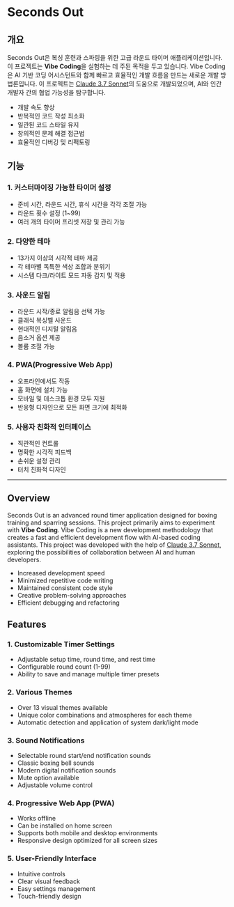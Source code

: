 # Seconds Out

## 개요

Seconds Out은 복싱 훈련과 스파링을 위한 고급 라운드 타이머 애플리케이션입니다. 이 프로젝트는 **Vibe Coding**을 실험하는 데 주된 목적을 두고 있습니다. Vibe Coding은 AI 기반 코딩 어시스턴트와 함께 빠르고 효율적인 개발 흐름을 만드는 새로운 개발 방법론입니다. 이 프로젝트는 [Claude 3.7 Sonnet](https://www.anthropic.com/claude)의 도움으로 개발되었으며, AI와 인간 개발자 간의 협업 가능성을 탐구합니다.

- 개발 속도 향상
- 반복적인 코드 작성 최소화
- 일관된 코드 스타일 유지
- 창의적인 문제 해결 접근법
- 효율적인 디버깅 및 리팩토링

## 기능

### 1. 커스터마이징 가능한 타이머 설정
- 준비 시간, 라운드 시간, 휴식 시간을 각각 조절 가능
- 라운드 횟수 설정 (1~99)
- 여러 개의 타이머 프리셋 저장 및 관리 가능

### 2. 다양한 테마
- 13가지 이상의 시각적 테마 제공
- 각 테마별 독특한 색상 조합과 분위기
- 시스템 다크/라이트 모드 자동 감지 및 적용

### 3. 사운드 알림
- 라운드 시작/종료 알림음 선택 가능
- 클래식 복싱벨 사운드
- 현대적인 디지털 알림음
- 음소거 옵션 제공
- 볼륨 조절 가능

### 4. PWA(Progressive Web App)
- 오프라인에서도 작동
- 홈 화면에 설치 가능
- 모바일 및 데스크톱 환경 모두 지원
- 반응형 디자인으로 모든 화면 크기에 최적화

### 5. 사용자 친화적 인터페이스
- 직관적인 컨트롤
- 명확한 시각적 피드백
- 손쉬운 설정 관리
- 터치 친화적 디자인

---

## Overview

Seconds Out is an advanced round timer application designed for boxing training and sparring sessions. This project primarily aims to experiment with **Vibe Coding**. Vibe Coding is a new development methodology that creates a fast and efficient development flow with AI-based coding assistants. This project was developed with the help of [Claude 3.7 Sonnet](https://www.anthropic.com/claude), exploring the possibilities of collaboration between AI and human developers.

- Increased development speed
- Minimized repetitive code writing
- Maintained consistent code style
- Creative problem-solving approaches
- Efficient debugging and refactoring

## Features

### 1. Customizable Timer Settings
- Adjustable setup time, round time, and rest time
- Configurable round count (1-99)
- Ability to save and manage multiple timer presets

### 2. Various Themes
- Over 13 visual themes available
- Unique color combinations and atmospheres for each theme
- Automatic detection and application of system dark/light mode

### 3. Sound Notifications
- Selectable round start/end notification sounds
- Classic boxing bell sounds
- Modern digital notification sounds
- Mute option available
- Adjustable volume control

### 4. Progressive Web App (PWA)
- Works offline
- Can be installed on home screen
- Supports both mobile and desktop environments
- Responsive design optimized for all screen sizes

### 5. User-Friendly Interface
- Intuitive controls
- Clear visual feedback
- Easy settings management
- Touch-friendly design
